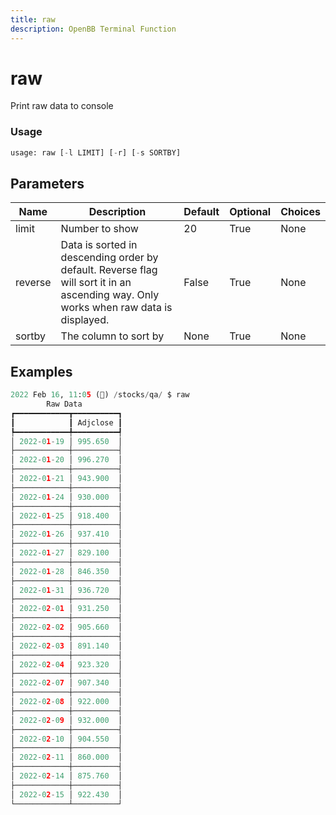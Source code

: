 ```yaml
---
title: raw
description: OpenBB Terminal Function
---
```


# raw

Print raw data to console

### Usage 
```python
usage: raw [-l LIMIT] [-r] [-s SORTBY]
```

## Parameters

| Name | Description | Default | Optional | Choices |
| ---- | ----------- | ------- | -------- | ------- |
| limit | Number to show | 20 | True | None |
| reverse | Data is sorted in descending order by default. Reverse flag will sort it in an ascending way. Only works when raw data is displayed. | False | True | None |
| sortby | The column to sort by | None | True | None |


## Examples

```python
2022 Feb 16, 11:05 (🦋) /stocks/qa/ $ raw
        Raw Data
┏━━━━━━━━━━━━┳━━━━━━━━━━┓
┃            ┃ Adjclose ┃
┡━━━━━━━━━━━━╇━━━━━━━━━━┩
│ 2022-01-19 │ 995.650  │
├────────────┼──────────┤
│ 2022-01-20 │ 996.270  │
├────────────┼──────────┤
│ 2022-01-21 │ 943.900  │
├────────────┼──────────┤
│ 2022-01-24 │ 930.000  │
├────────────┼──────────┤
│ 2022-01-25 │ 918.400  │
├────────────┼──────────┤
│ 2022-01-26 │ 937.410  │
├────────────┼──────────┤
│ 2022-01-27 │ 829.100  │
├────────────┼──────────┤
│ 2022-01-28 │ 846.350  │
├────────────┼──────────┤
│ 2022-01-31 │ 936.720  │
├────────────┼──────────┤
│ 2022-02-01 │ 931.250  │
├────────────┼──────────┤
│ 2022-02-02 │ 905.660  │
├────────────┼──────────┤
│ 2022-02-03 │ 891.140  │
├────────────┼──────────┤
│ 2022-02-04 │ 923.320  │
├────────────┼──────────┤
│ 2022-02-07 │ 907.340  │
├────────────┼──────────┤
│ 2022-02-08 │ 922.000  │
├────────────┼──────────┤
│ 2022-02-09 │ 932.000  │
├────────────┼──────────┤
│ 2022-02-10 │ 904.550  │
├────────────┼──────────┤
│ 2022-02-11 │ 860.000  │
├────────────┼──────────┤
│ 2022-02-14 │ 875.760  │
├────────────┼──────────┤
│ 2022-02-15 │ 922.430  │
└────────────┴──────────┘
```

